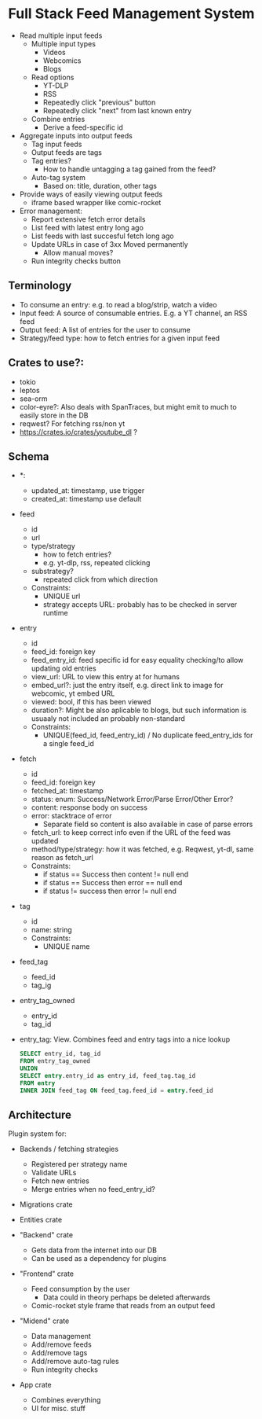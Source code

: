 # Full Stack Feed Management System

- Read multiple input feeds
	- Multiple input types
		- Videos
		- Webcomics
		- Blogs
	- Read options
		- YT-DLP
		- RSS
		- Repeatedly click "previous" button
		- Repeatedly click "next" from last known entry
	- Combine entries
		- Derive a feed-specific id
- Aggregate inputs into output feeds
	- Tag input feeds
	- Output feeds are tags
	- Tag entries?
		- How to handle untagging a tag gained from the feed?
	- Auto-tag system
		- Based on: title, duration, other tags
- Provide ways of easily viewing output feeds
	- iframe based wrapper like comic-rocket
- Error management:
	- Report extensive fetch error details
	- List feed with latest entry long ago
	- List feeds with last succesful fetch long ago
	- Update URLs in case of 3xx Moved permanently
		- Allow manual moves?
	- Run integrity checks button

## Terminology

- To consume an entry: e.g. to read a blog/strip, watch a video
- Input feed: A source of consumable entries. E.g. a YT channel, an RSS feed
- Output feed: A list of entries for the user to consume
- Strategy/feed type: how to fetch entries for a given input feed

## Crates to use?:

- tokio
- leptos
- sea-orm
- color-eyre?: Also deals with SpanTraces, but might emit to much to easily store in the DB
- reqwest? For fetching rss/non yt
- https://crates.io/crates/youtube_dl ?


## Schema

- *:
	- updated_at: timestamp, use trigger
	- created_at: timestamp use default

- feed
	- id
	- url
	- type/strategy
		- how to fetch entries?
		- e.g. yt-dlp, rss, repeated clicking
	- substrategy?
		- repeated click from which direction
	- Constraints:
		- UNIQUE url
		- strategy accepts URL: probably has to be checked in server runtime
- entry
	- id
	- feed_id: foreign key
	- feed\_entry\_id: feed specific id for easy equality checking/to allow updating old entries
	- view_url: URL to view this entry at for humans
	- embed_url?: just the entry itself, e.g. direct link to image for webcomic, yt embed URL
	- viewed: bool, if this has been viewed
	- duration?: Might be also aplicable to blogs, but such information is usuaaly not included an probably non-standard
	- Constraints:
		- UNIQUE(feed_id, feed_entry_id) / No duplicate feed_entry_ids for a single feed_id

- fetch
	- id
	- feed_id: foreign key
	- fetched_at: timestamp
	- status: enum: Success/Network Error/Parse Error/Other Error?
	- content: response body on success
	- error: stacktrace of error
		- Separate field so content is also available in case of parse errors
	- fetch_url: to keep correct info even if the URL of the feed was updated
	- method/type/strategy: how it was fetched, e.g. Reqwest, yt-dl, same reason as fetch_url
	- Constraints:
		- if status == Success then content != null end
		- if status == Success then error == null end
		- if status != success then error != null end

- tag
	- id
	- name: string
	- Constraints:
		- UNIQUE name

- feed_tag
	- feed_id
	- tag_ig

- entry_tag_owned
	- entry_id
	- tag_id

- entry_tag: View. Combines feed and entry tags into a nice lookup
	```sql
	SELECT entry_id, tag_id
	FROM entry_tag_owned
	UNION
	SELECT entry.entry_id as entry_id, feed_tag.tag_id
	FROM entry
	INNER JOIN feed_tag ON feed_tag.feed_id = entry.feed_id
	```

## Architecture

Plugin system for:
- Backends / fetching strategies
	- Registered per strategy name
	- Validate URLs
	- Fetch new entries
	- Merge entries when no feed\_entry\_id?

- Migrations crate
- Entities crate
- "Backend" crate
	- Gets data from the internet into our DB
	- Can be used as a dependency for plugins
- "Frontend" crate
	- Feed consumption by the user
		- Data could in theory perhaps be deleted afterwards
	- Comic-rocket style frame that reads from an output feed
- "Midend" crate
	- Data management
	- Add/remove feeds
	- Add/remove tags
	- Add/remove auto-tag rules
	- Run integrity checks
- App crate
	- Combines everything
	- UI for misc. stuff

	
	
	
	
	
	
	
	
	
	
	
	
	
